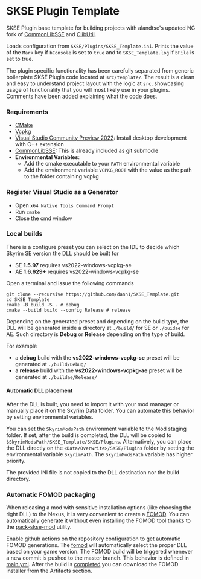 # SKSE Plugin Template

SKSE Plugin base template for building projects with alandtse's updated NG fork of [CommonLibSSE](https://github.com/alandtse/CommonLibVR/tree/ng) and [ClibUtil](https://github.com/powerof3/CLibUtil).

Loads configuration from `SKSE/Plugins/SKSE_Template.ini`. Prints the value of the `Mark` key if `bConsole` is set to `true` and to `SKSE_Template.log` if `bFile` is set to true.

The plugin specific functionality has been carefully separated from generic boilerplate SKSE Plugin code located at `src/template/`. The result is a clean and easy to understand project layout with the logic at `src`, showcasing usage of functionality that you will most likely use in your plugins. Comments have been added explaining what the code does.

### Requirements

- [CMake](https://cmake.org/)
- [Vcpkg](https://github.com/microsoft/vcpkg)
- [Visual Studio Community Preview 2022](https://visualstudio.microsoft.com/): Install desktop development with C++ extension
- [CommonLibSSE](https://github.com/alandtse/CommonLibVR/tree/ng): This is already included as git submodle
- **Environmental Variables**:
  - Add the cmake executable to your `PATH` environmental variable
  - Add the environment variable `VCPKG_ROOT` with the value as the path to the folder containing vcpkg

### Register Visual Studio as a Generator

- Open `x64 Native Tools Command Prompt`
- Run `cmake`
- Close the cmd window

### Local builds

There is a configure preset you can select on the IDE to decide which Skyrim SE version the DLL should be built for

- SE **1.5.97** requires vs2022-windows-vcpkg-ae
- AE **1.6.629+** requires vs2022-windows-vcpkg-se

Open a terminal and issue the following commands

```pwsh
git clone --recursive https://github.com/dann1/SKSE_Template.git
cd SKSE_Template
cmake -B build -S . # debug
cmake --build build --config Release # release
```

Depending on the generated preset and depending on the build type, the DLL will be generated inside a directory at `./build/` for SE or `./buidae` for AE. Such directory is **Debug** or **Release** depending on the type of build.

For example

- a **debug** build with the **vs2022-windows-vcpkg-se** preset will be generated at `./build/Debug/`
- a **release** build with the **vs2022-windows-vcpkg-ae** preset will be generated at `./buildae/Release/`

#### Automatic DLL placement

After the DLL is built, you need to import it with your mod manager or manually place it on the Skyrim Data folder. You can automate this behavior by setting environmental variables.

You can set the `SkyrimModsPath` environment variable to the Mod staging folder. If set, after the build is completed, the DLL will be copied to `$SkyrimModsPath/SKSE_Template/SKSE/Plugins`. Alternatively, you can place the DLL directly on the `<Data/Overwrite>/SKSE/Plugins` folder by setting the environmental variable `SkyrimPath`. The `SkyrimModsPath` variable has higher priority.

The provided INI file is not copied to the DLL destination nor the build directory.

### Automatic FOMOD packaging

When releasing a mod with sensitive installation options (like choosing the right DLL) to the Nexus, it is very convenient to create a [FOMOD](https://www.nexusmods.com/fallout4/mods/6821). You can automatically generate it without even installing the FOMOD tool thanks to the [pack-skse-mod](https://github.com/adya/pack-skse-mod) utility.

Enable github actions on the repository configuration to get automatic FOMOD generations. The [fomod](./images/fomod.png) will automatically select the proper DLL based on your game version. The FOMOD build will be triggered whenever a new commit is pushed to the master branch. This behavior is defined in [main.yml](.github/workflows/main.yml). After the build is [completed](./images/gh_actions.png) you can download the FOMOD installer from the Artifacts section.
